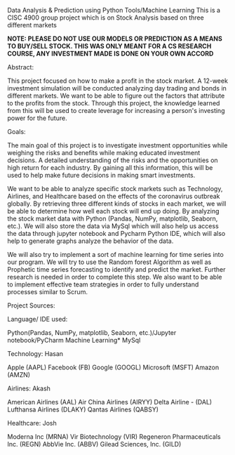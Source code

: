 Data Analysis & Prediction using Python Tools/Machine Learning
This is a CISC 4900 group project which is on Stock Analysis based on three different markets 

**NOTE: PLEASE DO NOT USE OUR MODELS OR PREDICTION AS A MEANS TO BUY/SELL STOCK. THIS WAS ONLY MEANT FOR A CS RESEARCH COURSE, ANY INVESTMENT MADE IS DONE ON YOUR OWN ACCORD**

Abstract: 

This project focused on how to make a profit in the stock market. A 12-week investment simulation will be conducted analyzing day trading and bonds in different markets. We want to be able to figure out the factors that attribute to the profits from the stock. Through this project, the knowledge learned from this will be used to create leverage for increasing a person's investing power for the future.

Goals: 

The main goal of this project is to investigate investment opportunities while weighing the risks and benefits while making educated investment decisions. A detailed understanding of the risks and the opportunities on high return for each industry. By gaining all this information, this will be used to help make future decisions in making smart investments. 

We want to be able to analyze specific stock markets such as Technology, Airlines, and Healthcare based on the effects of the coronavirus outbreak globally. By retrieving three different kinds of stocks in each market, we will be able to determine how well each stock will end up doing. By analyzing the stock market data with Python (Pandas, NumPy, matplotlib, Seaborn, etc.). We will also store the data via MySql which will also help us access the data through jupyter notebook and Pycharm Python IDE, which will also help to generate graphs analyze the behavior of the data.

We will also try to implement a sort of machine learning for time series into our program. We will try to use the Random forest Algorithm as well as Prophetic time series forecasting to identify and predict the market. Further research is needed in order to complete this step. We also want to be able to implement effective team strategies in order to fully understand processes similar to Scrum.

Project Sources: 


Language/ IDE used: 

Python(Pandas, NumPy, matplotlib, Seaborn, etc.)/Jupyter notebook/PyCharm
Machine Learning* 
MySql

Technology:  Hasan 

Apple (AAPL)
Facebook (FB)
Google (GOOGL)
Microsoft (MSFT)
Amazon (AMZN)

Airlines: Akash

American Airlines (AAL)
Air China Airlines (AIRYY)
Delta Airline - (DAL)
Lufthansa Airlines (DLAKY)
Qantas Airlines (QABSY)

Healthcare: Josh 

Moderna Inc (MRNA)
Vir Biotechnology (VIR)
Regeneron Pharmaceuticals Inc. (REGN)
AbbVie Inc. (ABBV) 
Gilead Sciences, Inc. (GILD)


